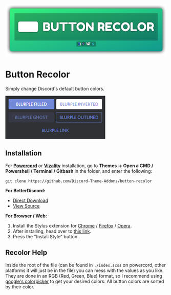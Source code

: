 ![Banner](./assets/banner.png)

# Button Recolor
Simply change Discord's default button colors.

![Preview](./screenshots/preview.gif)

## Installation
For **[Powercord](http://powercord.dev/)** or **[Vizality](https://vizality.com/)** installation, go to **Themes -> Open a CMD / Powershell / Terminal / Gitbash** in the folder, and enter the following:
```
git clone https://github.com/Discord-Theme-Addons/button-recolor
```

**For BetterDiscord:**
- [Direct Download](https://betterdiscord.net/ghdl?id=3648)
- [View Source](https://github.com/Discord-Theme-Addons/button-recolor/tree/master/src)

**For Browser / Web:**
1. Install the Stylus extension for [Chrome](https://chrome.google.com/webstore/detail/stylus/clngdbkpkpeebahjckkjfobafhncgmne) / [Firefox](https://addons.mozilla.org/en-US/firefox/addon/styl-us/) / [Opera](https://github.com/openstyles/stylus/wiki/Opera,-Outdated-Stylus).
2. After installing, head over to [this link](https://discord-theme-addons.github.io/button-recolor/src/support/ButtonRecolor.user.css).
3. Press the "Install Style" button.

## Recolor Help
Inside the root of the file (can be found in `./index.scss` on powercord, other platforms it will just be in the file) you can mess with the values as you like. They are done in an RGB (Red, Green, Blue) format, so I recommend using [google's colorpicker](https://www.google.com/search?q=colorpicker) to get your desired colors. All button colors are sorted by their color.
